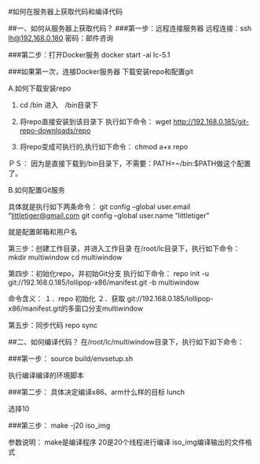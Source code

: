 #如何在服务器上获取代码和编译代码

##一、如何从服务器上获取代码？
###第一步：远程连接服务器
远程连接：ssh  lh@192.168.0.180
密码：邮件咨询

###第二步：打开Docker服务
docker start -ai  lc-5.1


###如果第一次，连接Docker服务器
下载安装repo和配置git

A.如何下载安装repo
1. cd  /bin
进入　/bin目录下

2. 将repo直接安装到该目录下
执行如下命令：
wget  http://192.168.0.185/git-repo-downloads/repo

3. 将repo变成可执行的,执行如下命令：
chmod a+x  repo

ＰＳ：
因为是直接下载到/bin目录下，不需要：PATH=~/bin:$PATH做这个配置了。

B.如何配置Git服务





具体就是执行如下两条命令：
git config –global  user.email “littletiger@gmail.com
git config –global  user.name “littletiger”

就是配置邮箱和用户名


第三步：创建工作目录，并进入工作目录
在/root/lc目录下，执行如下命令：
mkdir multiwindow
cd multiwindow

第四步：初始化repo，并初始Git分支
执行如下命令：
repo init -u git://192.168.0.185/lollipop-x86/manifest.git -b multiwindow

命令含义：
１．repo 初始化
２．获取 git://192.168.0.185/lollipop-x86/manifest.git的多窗口分支multiwindow

第五步：同步代码
repo sync

##二、如何编译代码？
在/root/lc/multiwindow目录下，执行如下如下命令：

###第一步：
source build/envsetup.sh 

执行编译编译的环境脚本

###第二步：
具体决定编译x86、arm什么样的目标
lunch

选择10


###第三步：
 make -j20 iso_img

参数说明：
make是编译程序
20是20个线程进行编译
iso_img编译输出的文件格式
